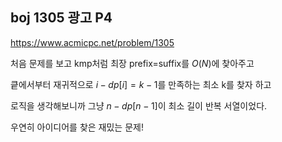 boj 1305 광고 P4
-

https://www.acmicpc.net/problem/1305

처음 문제를 보고 kmp처럼 최장 prefix=suffix를 $O(N)$에 찾아주고

킅에서부터 재귀적으로 $i-dp[i]=k-1$를 만족하는 최소 k를 찾자 하고

로직을 생각해보니까 그냥 $n-dp[n-1]$이 최소 길이 반복 서열이었다. 

우연히 아이디어를 찾은 재밌는 문제!
